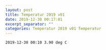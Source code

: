 ```yaml
---
layout: post
title: Temperatur 2019 v01
date: 2019-12-30 00:17:01
excerpt_separator: ""
categories: Temperatur 2019 v01 Temperatur
---
```

```
2019-12-30 00:10 3.90 deg C
```

